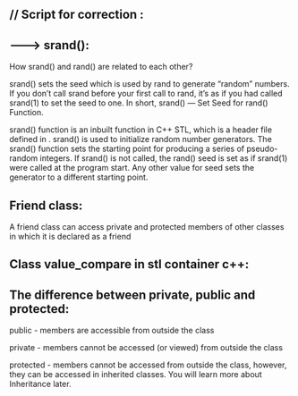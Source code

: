 // Script for correction :
--------------------------



---> srand():
-------------

How srand() and rand() are related to each other?

srand() sets the seed which is used by rand to generate “random” numbers. If you don’t call srand before your first call to rand, it’s as if you had called srand(1) to set the seed to one. 
In short, srand() — Set Seed for rand() Function. 

srand() function is an inbuilt function in C++ STL, which is a header file defined in <cstdlib>. 
srand() is used to initialize random number generators. The srand() function sets the starting point for producing a series of pseudo-random integers.
If srand() is not called, the rand() seed is set as if srand(1) were called at the program start.
Any other value for seed sets the generator to a different starting point. 

Friend class:
--------------

A friend class can access private and protected members of other classes in which it is declared as a friend

Class value_compare in stl container c++:
---------------------------------------
  
  
  
  
The difference between private, public and protected:
  ---------------------------------------------------
  
  
public - members are accessible from outside the class
  
private - members cannot be accessed (or viewed) from outside the class
  
protected - members cannot be accessed from outside the class, however, they can be accessed in inherited classes. You will learn more about Inheritance later.
  
